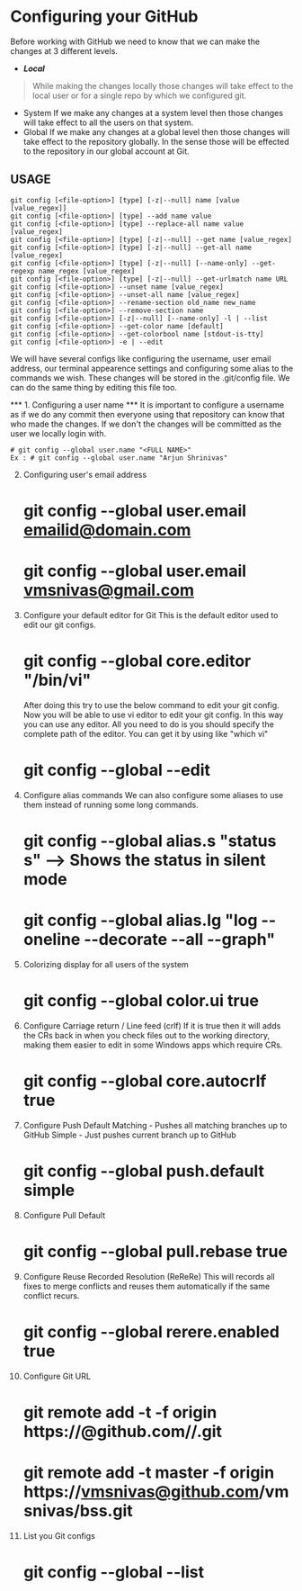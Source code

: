 # Configuring your GitHub

Before working with GitHub we need to know that we can make the changes at 3 different levels.
- ***Local***
>	While making the changes locally those changes will take effect to the local user or for a single repo 
>	by which we configured git.
- System
	If we make any changes at a system level then those changes will take effect to all the users
	on that system.
- Global
	If we make any changes at a global level then those changes will take effect to the repository
	globally. In the sense those will be effected to the repository in our global account at Git.

USAGE
-----
```
git config [<file-option>] [type] [-z|--null] name [value [value_regex]]
git config [<file-option>] [type] --add name value
git config [<file-option>] [type] --replace-all name value [value_regex]
git config [<file-option>] [type] [-z|--null] --get name [value_regex]
git config [<file-option>] [type] [-z|--null] --get-all name [value_regex]
git config [<file-option>] [type] [-z|--null] [--name-only] --get-regexp name_regex [value_regex]
git config [<file-option>] [type] [-z|--null] --get-urlmatch name URL
git config [<file-option>] --unset name [value_regex]
git config [<file-option>] --unset-all name [value_regex]
git config [<file-option>] --rename-section old_name new_name
git config [<file-option>] --remove-section name
git config [<file-option>] [-z|--null] [--name-only] -l | --list
git config [<file-option>] --get-color name [default]
git config [<file-option>] --get-colorbool name [stdout-is-tty]
git config [<file-option>] -e | --edit
```
We will have several configs like configuring the username, user email address, our terminal appearence 
settings and configuring some alias to the commands we wish. These changes will be stored in the .git/config
file. We can do the same thing by editing this file too.

*** 1. Configuring a user name ***
	It is important to configure a username as if we do any commit then everyone using that repository 
	can know that who made the changes. If we don't the changes will be committed as the user we locally
	login with.

	# git config --global user.name "<FULL NAME>"
	Ex : # git config --global user.name "Arjun Shrinivas"

2. Configuring user's email address

	# git config --global user.email emailid@domain.com
	# git config --global user.email vmsnivas@gmail.com

3. Configure your default editor for Git
	This is the default editor used to edit our git configs.

	# git config --global core.editor "/bin/vi"

	After doing this try to use the below command to edit your git config. Now you will be able to use 
	vi editor to edit your git config. In this way you can use any editor. All you need to do is you 
	should specify the complete path of the editor. You can get it by using like "which vi"

	# git config --global --edit

4. Configure alias commands
	We can also configure some aliases to use them instead of running some long commands.

	# git config --global alias.s "status s" --> Shows the status in silent mode
	# git config --global alias.lg "log --oneline --decorate --all --graph"

5. Colorizing display for all users of the system

	# git config --global color.ui true

6. Configure Carriage return / Line feed (crlf)
	If it is true then it will adds the CRs back in when you check files out to the working directory, 
	making them easier to edit in some Windows apps which require CRs.

	# git config --global core.autocrlf true
7. Configure Push Default
	Matching - Pushes all matching branches up to GitHub
	Simple - Just pushes current branch up to GitHub

	# git config --global push.default simple

8. Configure Pull Default
	
	# git config --global pull.rebase true

9. Configure Reuse Recorded Resolution (ReReRe)
	This will records all fixes to merge conflicts and reuses them automatically if the same conflict recurs.

	# git config --global rerere.enabled true

10. Configure Git URL

	# git remote add -t <BRANCH> -f origin https://<username>@github.com/<username>/<repository>.git
	# git remote add -t master -f origin https://vmsnivas@github.com/vmsnivas/bss.git

11. List you Git configs

	# git config --global --list
